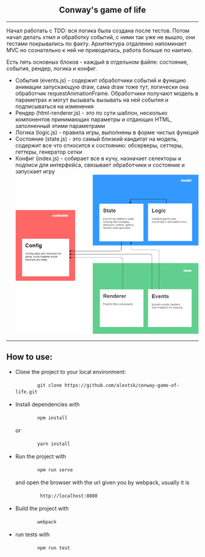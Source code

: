 <h2 align="center">Conway's game of life</h2>
<hr>
<p>
  Начал работать с TDD: вся логика была создана после тестов. Потом начал делать хтмл и обработку событий, с ними так уже не вышло, они тестами покрывались по факту.
  Архитектура отдаленно напоминает MVC но сознательно к ней не приводилась, работа больше по наитию.
</p>
<p>
   Есть пять основных блоков - каждый в отдельном файле: состояние, события, рендер, логика и конфиг.
</p>
  <ul>
    <li>
      События (events.js) - содержит обработчики событий и функцию анимации запускающую draw, сама draw тоже тут, логически она обработчик requestAnimationFrame. Обработчики получают модель в параметрах и могут вызывать вызывать на ней события и подписываться на изменения
    </li> 
    <li>
      Рендер (html-renderer.js) - это по сути шаблон, несколько компонентов принимающих параметры и отдающих HTML, заполненный этими параметрами
    </li>
    <li>
      Логика (logic.js) - правила игры, выполнены в форме чистых функций
    </li>
    <li>
      Состояние (state.js) - это самый близкий кандитат на модель, содержит все что относится к состоянию: обсерверы, сеттеры, геттеры, генератор сетки
    </li>
    <li>
      Конфиг (index.js) - собирает все в кучу, назначает селекторы и подписи для интерфейса, связывает обработчики и состояние и запускает игру
    </li>
    <img src="Diagram.png" alt="architecture">
  </ul>
<hr>
<h2>How to use:</h2>
<ul>
  <li>
    Clone the project to your local environment:
    <div>
      <code>
        git clone https://github.com/alextsk/conway-game-of-life.git
      </code>
    </div>
  </li>
  <li>
    Install dependencies with
    <div>
      <code>
        npm install
      </code>
    </div>
    or
    <div>
      <code>
        yarn install
      </code>
    </div>
  </li>
  <li>
    Run the project with
    <div>
      <code>
        npm run serve
      </code>
    </div>
    and open the browser with the url given you by webpack, usually it is 
    <div>
      <code>
         http://localhost:8080
      </code>
    </div>
  </li>
  <li>
    Build the project with
    <div>
      <code>
        webpack
      </code>
    </div>
  </li>
  <li>
    run tests with
    <div>
      <code>
        npm run test
      </code>
    </div>
  </li>
</ul>
  
